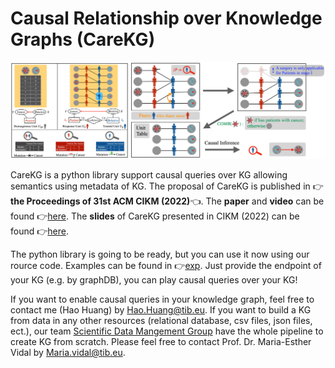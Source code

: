 # Causal Relationship over Knowledge Graphs (CareKG)
![](https://raw.githubusercontent.com/jason-huanghao/PicGoBed/master/imgs/20221017145542.png)

CareKG is a python library support causal queries over KG allowing semantics using metadata of KG. 
The proposal of CareKG is published in 👉**the Proceedings of 31st ACM CIKM (2022)**👈.
The **paper** and **video** can be found 👉[here](https://dl.acm.org/doi/10.1145/3511808.3557818).
The **slides** of CareKG presented in CIKM (2022) can be found 👉[here](https://github.com/SDM-TIB/CareKG/blob/master/docs/CIKM2022_CareKG.pdf).

The python library is going to be ready, but you can use it now using our rource code. Examples can be found in 👉[exp](https://github.com/SDM-TIB/CareKG/tree/master/exp).
Just provide the endpoint of your KG (e.g. by graphDB), you can play causal queries over your KG!

If you want to enable causal queries in your knowledge graph, feel free to contact me (Hao Huang) by Hao.Huang@tib.eu. 
If you want to build a KG from data in any other resources (relational database, csv files, json files, ect.), our team [Scientific Data Mangement Group](https://www.tib.eu/en/research-development/research-groups-and-labs/scientific-data-management/staff) have the whole pipeline to create KG from scratch. Please feel free to contact Prof. Dr. Maria-Esther Vidal by Maria.vidal@tib.eu.


